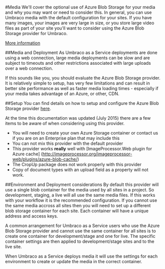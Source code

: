 #Media
We'll cover the optional use of Azure Blob Storage for your media and why you may want or need to consider this. In general, you can use Umbraco media with the default configuration for your sites. If you have many images, your images are very large in size, or you store large video files as part of your site you'll want to consider using the Azure Blob Storage provider for Umbraco.

[More information](https://our.umbraco.org/projects/backoffice-extensions/azure-blob-storage-provider) 	

##Media and Deployment
As Umbraco as a Service deployments are done using a web connection, large media deployments can be slow and are subject to timeouts and other restrictions associated with large uploads over a web connection.

If this sounds like you, you should evaluate the Azure Blob Storage provider. It is relatively simple to setup, has very few limitations and can result in better site performance as well as faster media loading times - especially if your media takes advantage of an Azure, or other, CDN.

##Setup
You can find details on how to setup and configure the Azure Blob Storage provider [here](https://our.umbraco.org/projects/backoffice-extensions/azure-blob-storage-provider).

At the time this documentation was updated (July 2015) there are a few items to be aware of when considering using this provider.

- You will need to create your own Azure Storage container or contact us if you are on an Enterprise plan that may include this
- You can not mix this provider with the default provider
- This provider works **really** well with [ImageProcessor.Web plugin for Azure cache]
(http://imageprocessor.org/imageprocessor-web/plugins/azure-blob-cache/)
- The CropUp package does not work properly with this provider
- Copy of document types with an upload field as a property will not work.

##Environment and Deployment considerations
By default this provider will use a single blob container for the media used by all sites in a project. So development, staging, a live will all use the same media files. If this works with your workflow it is the recommended configuration. If you cannot use the same media accross all sites then you will need to set up a different blob storage container for each site. Each container will have a unique address and access keys.

A common arrangement for Umbraco as a Service users who use the Azure Blob Storage provider and cannot use the same container for all sites is to create one container for development/stage and one for live. The specific container settings are then applied to development/stage sites and to the live site.

When Umbraco as a Service deploys media it will use the settings for each environment to create or update the media in the correct container.
